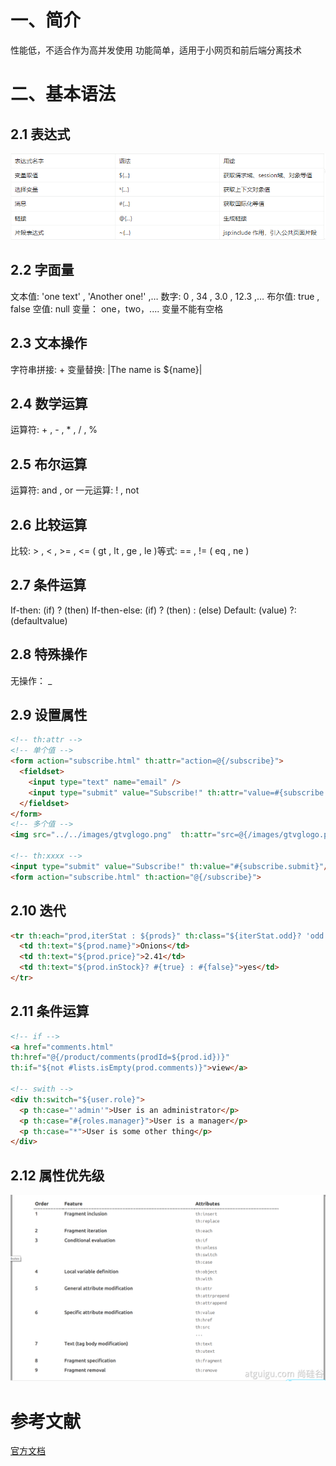 # 一、简介

性能低，不适合作为高并发使用
功能简单，适用于小网页和前后端分离技术

# 二、基本语法

## 2.1 表达式

![](images/2023-02-23-16-55-27.png)

## 2.2 字面量

文本值: 'one text' , 'Another one!' ,…
数字: 0 , 34 , 3.0 , 12.3 ,…
布尔值: true , false
空值: null
变量： one，two，.... 变量不能有空格

## 2.3 文本操作

字符串拼接: +
变量替换: |The name is ${name}| 

## 2.4 数学运算

运算符: + , - , * , / , %

## 2.5 布尔运算

运算符:  and , or
一元运算: ! , not 

## 2.6 比较运算

比较: > , < , >= , <= ( gt , lt , ge , le )等式: == , != ( eq , ne ) 

## 2.7 条件运算

If-then: (if) ? (then)
If-then-else: (if) ? (then) : (else)
Default: (value) ?: (defaultvalue) 

## 2.8 特殊操作

无操作： _

## 2.9 设置属性

``` html
<!-- th:attr -->
<!-- 单个值 -->
<form action="subscribe.html" th:attr="action=@{/subscribe}">
  <fieldset>
    <input type="text" name="email" />
    <input type="submit" value="Subscribe!" th:attr="value=#{subscribe.submit}"/>
  </fieldset>
</form>
<!-- 多个值 -->
<img src="../../images/gtvglogo.png"  th:attr="src=@{/images/gtvglogo.png},title=#{logo},alt=#{logo}" />

<!-- th:xxxx -->
<input type="submit" value="Subscribe!" th:value="#{subscribe.submit}"/>
<form action="subscribe.html" th:action="@{/subscribe}">
```

## 2.10 迭代

``` html
<tr th:each="prod,iterStat : ${prods}" th:class="${iterStat.odd}? 'odd'">
  <td th:text="${prod.name}">Onions</td>
  <td th:text="${prod.price}">2.41</td>
  <td th:text="${prod.inStock}? #{true} : #{false}">yes</td>
</tr>
```

## 2.11 条件运算

``` html
<!-- if -->
<a href="comments.html"
th:href="@{/product/comments(prodId=${prod.id})}"
th:if="${not #lists.isEmpty(prod.comments)}">view</a>

<!-- swith -->
<div th:switch="${user.role}">
  <p th:case="'admin'">User is an administrator</p>
  <p th:case="#{roles.manager}">User is a manager</p>
  <p th:case="*">User is some other thing</p>
</div>
```

## 2.12 属性优先级

![](images/2023-02-23-17-04-52.png)


# 参考文献

[官方文档](https://www.thymeleaf.org/doc/tutorials/3.1/usingthymeleaf.html)